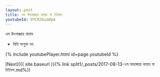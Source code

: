 ```yaml
---
layout: post
title: ওম উৎসাজ্ঞায় নামায গা টাইমস
youtubeId: 0YCR3kua0pA
---
```

 
 
 ওম উৎসাজ্ঞায় নামায  
 
 -  যিনি সংযুক্ত নন 
 
  
 
  
 
 
 
 
 
 


{% include youtubePlayer.html id=page.youtubeId %}
 
[Next]({{ site.baseurl }}{% link  split1/_posts/2017-08-13-ওম মাহাঙ্গায়া নামায গা টাইমস.md%})
 
